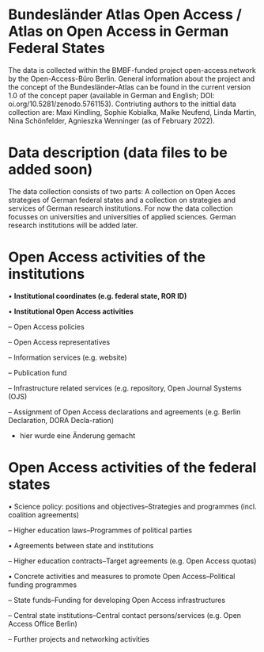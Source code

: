 # Bundesländer Atlas Open Access / Atlas on Open Access in German Federal States

The data is collected within the BMBF-funded project open-access.network by the Open-Access-Büro Berlin. General information about the project and the concept of the Bundesländer-Atlas can be found in the current version 1.0 of the concept paper (available in German and English; DOI: oi.org/10.5281/zenodo.5761153). Contriuting authors to the inittial data collection are: Maxi Kindling, Sophie Kobialka, Maike Neufend, Linda Martin, Nina Schönfelder, Agnieszka Wenninger (as of February 2022). 

# Data description (data files to be added soon)

The data collection consists of two parts: A collection on Open Acces strategies of German federal states and a collection on strategies and services of German research institutions. For now the data collection focusses on universities and universities of applied sciences. German research institutions will be added later.  
  
 # Open Access activities of the institutions
 
• __Institutional coordinates (e.g. federal state, ROR ID)__

• __Institutional Open Access activities__

  – Open Access policies
  
  – Open Access representatives
  
  – Information services (e.g. website)
  
  – Publication fund
  
  – Infrastructure related services (e.g. repository, Open Journal Systems (OJS)
  
  – Assignment of Open Access declarations and agreements (e.g. Berlin Declaration, DORA Decla-ration)
  
  - hier wurde eine Änderung gemacht 
  
    
# Open Access activities of the federal states

• Science policy: positions and objectives–Strategies and programmes (incl. coalition agreements)

  – Higher education laws–Programmes of political parties

• Agreements between state and institutions

  – Higher education contracts–Target agreements (e.g. Open Access quotas)

• Concrete activities and measures to promote Open Access–Political funding programmes

  – State funds–Funding for developing Open Access infrastructures

  – Central state institutions–Central contact persons/services (e.g. Open Access Office Berlin)

  – Further projects and networking activities
  
  
